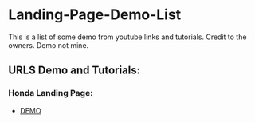 # Landing-Page-Demo-List
This is a list of some demo from youtube links and tutorials. Credit to the owners. Demo not mine.

## URLS Demo and Tutorials:

### Honda Landing Page:
- [DEMO](https://honda-tcj.netlify.app/#)
